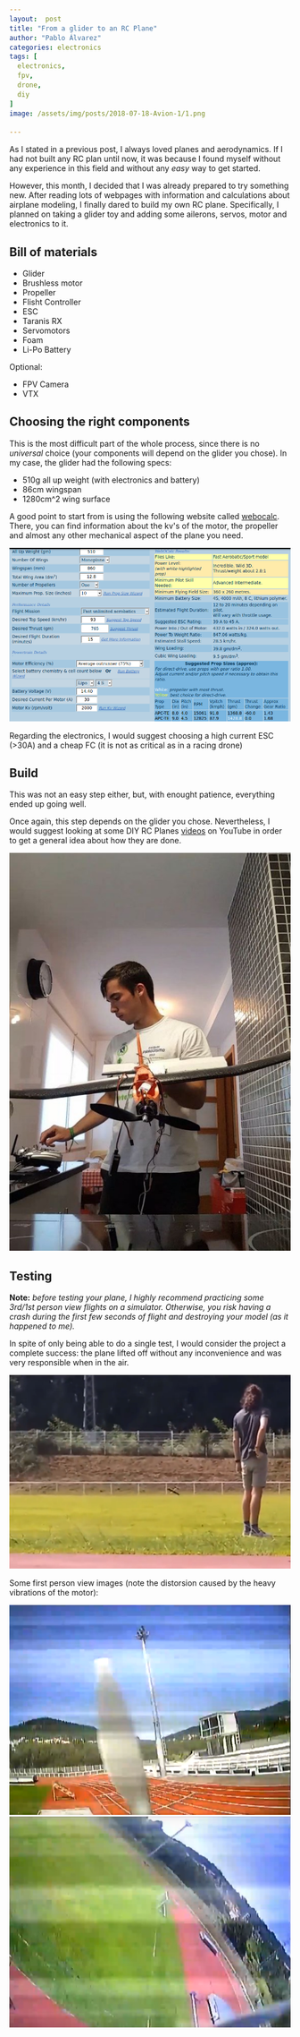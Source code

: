 ```yaml
---
layout:  post
title: "From a glider to an RC Plane"
author: "Pablo Álvarez"
categories: electronics
tags: [
  electronics,
  fpv,
  drone,
  diy
]
image: /assets/img/posts/2018-07-18-Avion-1/1.png

---
```

As I stated in a previous post, I always loved planes and aerodynamics. If I had not built any RC plan until now, it was because I found myself without any experience in this field and without any *easy* way to get started.

However, this month, I decided that I was already prepared to try something new. After reading lots of webpages with information and calculations about airplane modeling, I finally dared to build my own RC plane. Specifically, I planned on taking a glider toy and adding some ailerons, servos, motor and electronics to it.

## Bill of materials

- Glider
- Brushless motor
- Propeller
- Flisht Controller
- ESC
- Taranis RX
- Servomotors
- Foam
- Li-Po Battery

Optional:

- FPV Camera
- VTX

## Choosing the right components

This is the most difficult part of the whole process, since there is no *universal* choice (your components will depend on the glider you chose). In my case, the glider had the following specs:

-  510g all up weight (with electronics and battery)
-  86cm wingspan
-  1280cm^2 wing surface

A good point to start from is using the following website called [webocalc](https://web.archive.org/web/20160920044337/http://flbeagle.rchomepage.com:80/software/webocalc_1.7.6/html/webocalc_metric.html). There, you can find information about the kv's of the motor, the propeller and almost any other mechanical aspect of the plane you need.

![Transmitter](/assets/img/posts/2018-07-18-Avion-1/3.png)

Regarding the electronics, I would suggest choosing a high current ESC (>30A) and a cheap FC (it is not as critical as in a racing drone)

## Build

This was not an easy step either, but, with enought patience, everything ended up going well.

Once again, this step depends on the glider you chose. Nevertheless, I would suggest looking at some DIY RC Planes [videos](https://youtu.be/cD2Ca2oskVs) on YouTube in order to get a general idea about how they are done.

![Transmitter](/assets/img/posts/2018-07-18-Avion-1/6.jpg)

## Testing

**Note:** *before testing your plane, I highly recommend practicing some 3rd/1st person view flights on a simulator. Otherwise, you risk having a crash during the first few seconds of flight and destroying your model (as it happened to me).*

In spite of only being able to do a single test, I would consider the project a complete success: the plane lifted off without any inconvenience and was very responsible when in the air.

![Transmitter](/assets/img/posts/2018-07-18-Avion-1/2.png)

Some first person view images (note the distorsion caused by the heavy vibrations of the motor):

![FPV 1](/assets/img/posts/2018-07-18-Avion-1/4.png)
![FPV 2](/assets/img/posts/2018-07-18-Avion-1/5.png)


